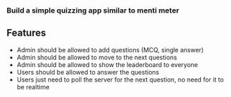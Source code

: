 ### Build a simple quizzing app similar to menti meter

## Features

- Admin should be allowed to add questions (MCQ, single answer)
- Admin should be allowed to move to the next questions
- Admin should be allowed to show the leaderboard to everyone
- Users should be allowed to answer the questions
- Users just need to poll the server for the next question, no need for it to be realtime

